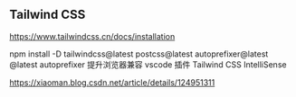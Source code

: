 ## Tailwind CSS

https://www.tailwindcss.cn/docs/installation

npm install -D tailwindcss@latest postcss@latest autoprefixer@latest
@latest autoprefixer 提升浏览器兼容
vscode 插件
Tailwind CSS IntelliSense

https://xiaoman.blog.csdn.net/article/details/124951311
